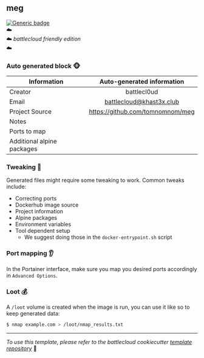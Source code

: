 ## meg
[![Generic badge](https://img.shields.io/badge/source-meg-green.svg)](https://github.com/tomnomnom/meg)  
:cloud:  
:cloud: *battlecloud friendly edition*  
:cloud:

### Auto generated block :monkey_face:


| Information                	| Auto-generated information 	|
|----------------------------	|:----------------------------:	|
| Creator                    	| battlecl0ud        	|
| Email                      	| battlecloud@khast3x.club        	|
| Project Source             	| https://github.com/tomnomnom/meg        	|
| Notes                      	|         	|
| Ports to map               	|         	|
| Additional alpine packages 	|         	|

### Tweaking :wrench:

Generated files might require some tweaking to work. Common tweaks include:

* Correcting ports
* Dockerhub image source
* Project information
* Alpine packages
* Environment variables
* Tool dependent setup
  - We suggest doing those in the `docker-entrypoint.sh` script

### Port mapping :ear:
In the Portainer interface, make sure you map you desired ports accordingly in `Advanced Options`.

### Loot :moneybag:
A `/loot` volume is created when the image is run, you can use it like so to keep generated data:  

```bash
$ nmap example.com > /loot/nmap_results.txt

```



-------
*To use this template, please refer to the battlecloud cookiecutter [template repository](https://github.com/battlecl0ud/cookiecutter-alpine)* :construction_worker:
